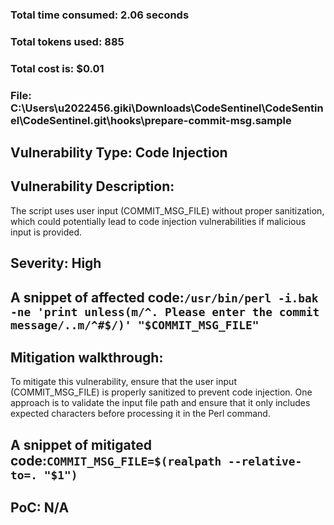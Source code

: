 ### Total time consumed: 2.06 seconds
### Total tokens used: 885
### Total cost is: $0.01
### File: C:\Users\u2022456.giki\Downloads\CodeSentinel\CodeSentinel\CodeSentinel\.git\hooks\prepare-commit-msg.sample
## Vulnerability Type: Code Injection
## Vulnerability Description:
The script uses user input (COMMIT_MSG_FILE) without proper sanitization, which could potentially lead to code injection vulnerabilities if malicious input is provided.
## Severity: High
## A snippet of affected code:```/usr/bin/perl -i.bak -ne 'print unless(m/^. Please enter the commit message/..m/^#$/)' "$COMMIT_MSG_FILE"```
## Mitigation walkthrough:
To mitigate this vulnerability, ensure that the user input (COMMIT_MSG_FILE) is properly sanitized to prevent code injection. One approach is to validate the input file path and ensure that it only includes expected characters before processing it in the Perl command.
## A snippet of mitigated code:```COMMIT_MSG_FILE=$(realpath --relative-to=. "$1")```
## PoC: N/A



